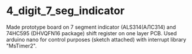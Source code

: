 # 4_digit_7_seg_indicator
Made prototype board on 7 segment indicator (ALS314(АЛС314) and 74HC595 (DHVQFN16 package) shift register on one layer PCB.
Used arduino nano  for control purposes (sketch attached) with interrupt library "MsTimer2".
